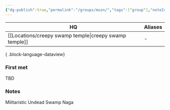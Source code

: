 ```yaml
---
{"dg-publish":true,"permalink":"/groups/musn/","tags":["group"],"noteIcon":"group","created":"2023-12-30T13:48:30.847+01:00","updated":"2024-01-08T12:15:43.261+01:00"}
---
```


| HQ                      | Aliases |
| ----------------------- | ------- |
| [[Locations/creepy swamp temple\|creepy swamp temple]] | \-      |

{ .block-language-dataview}
### First met
TBD
### Notes
Militaristic Undead Swamp Naga


